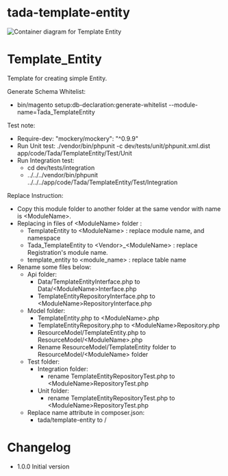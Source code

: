 # tada-template-entity

![Container diagram for Template Entity](http://www.plantuml.com/plantuml/png/DOn13a8X30Ntda8FyEdUrRzAXKP8saBWDSRRYuk_caaccNE19yBqzcYUDOh4r7i5ndeIJVwaTqEDLooPkJl4aN8t0XS-8BbUPaCPSkpUy2NZvcIzX4eQ__ifNZP_)


# Template_Entity

Template for creating simple Entity.

Generate Schema Whitelist:

- bin/magento setup:db-declaration:generate-whitelist --module-name=Tada_TemplateEntity

Test note:
- Require-dev: "mockery/mockery": "^0.9.9"
- Run Unit test: ./vendor/bin/phpunit -c dev/tests/unit/phpunit.xml.dist app/code/Tada/TemplateEntity/Test/Unit
- Run Integration test:
  - cd dev/tests/integration
  - ../../../vendor/bin/phpunit ../../../app/code/Tada/TemplateEntity/Test/Integration
    
Replace Instruction:
 - Copy this module folder to another folder at the same vendor with name is \<ModuleName>.
 - Replacing in files of \<ModuleName> folder :
    - TemplateEntity to \<ModuleName> : replace module name, and namespace
    - Tada_TemplateEntity to \<Vendor>_\<ModuleName> : replace Registration's module name.
    - template_entity to \<module_name> : replace table name
 - Rename some files below: 
    - Api folder: 
        - Data/TemplateEntityInterface.php to Data/\<ModuleName>Interface.php
        - TemplateEntityRepositoryInterface.php to \<ModuleName>RepositoryInterface.php
    - Model folder: 
        - TemplateEntity.php to \<ModuleName>.php
        - TemplateEntityRepository.php to \<ModuleName>Repository.php
        - ResourceModel/TemplateEntity.php to ResourceModel/\<ModuleName>.php
        - Rename ResourceModel/TemplateEntity folder to ResourceModel/\<ModuleName> folder
   - Test folder:
        - Integration folder:
            - rename TemplateEntityRepositoryTest.php to \<ModuleName>RepositoryTest.php
        - Unit folder:
            - rename TemplateEntityRepositoryTest.php to \<ModuleName>RepositoryTest.php
   - Replace name attribute in composer.json:
        - tada/template-entity to <vendor>/<module-name>


# Changelog
- 1.0.0 Initial version
